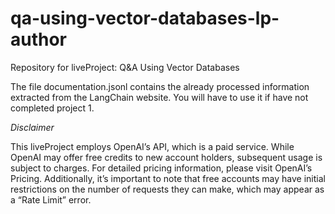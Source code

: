 # qa-using-vector-databases-lp-author
Repository for liveProject: Q&A Using Vector Databases

The file documentation.jsonl contains the already processed information extracted from the LangChain website. You will have to use it if have not completed project 1.

*Disclaimer*

This liveProject employs OpenAI’s API, which is a paid service. While OpenAI may offer free credits to new account holders, subsequent usage is subject to charges. For detailed pricing information, please visit OpenAI’s Pricing. Additionally, it’s important to note that free accounts may have initial restrictions on the number of requests they can make, which may appear as a “Rate Limit” error.
